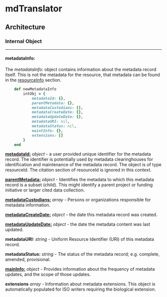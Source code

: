 # mdTranslator

## Architecture

### Internal Object
---
#### metadataInfo:

The *metadataInfo:* object contains information about the metadata record itself. This is not the metadata for the resource, that metadata can be found in the [resourceInfo](../mdtranslator/resourceInfo.md) section.
````ruby
    def newMetadataInfo
        intObj = {
            metadataId: {},
            parentMetadata: {},
            metadataCustodians: [],
            metadataCreateDate: {},
            metadataUpdateDate: {},
            metadataURI: nil,
            metadataStatus: nil,
            maintInfo: {},
            extensions: []
        }
    end
````

[__metadataId:__](../mdtranslator/resourceid.md) *object* - a user provided unique identifier for the metadata record. The identifier is potentially used by metadata clearinghouses for identification and maintenance of the metadata record. The object is of type resourceId. The citation section of resourceId is ignored in this context.

[__parentMetadata:__](../mdtranslator/citation.md) *object* - Identifies the metadata to which this metadata record is a subset (child). This might identify a parent project or funding initiative or larger cited data collection.

[__metadataCustodians:__](../mdtranslator/responsibleParty.md) *array* - Persons or organizations responsible for metadata information.

[__metadataCreateDate:__](../mdtranslator/dateTime.md) *object* - the date this metadata record was created.

[__metadataUpdateDate:__](../mdtranslator/dateTime.md) *object* - the date the metadata content was last updated.

__metadataURI:__ *string* - Uniform Resource Identifier (URI) of this metadata record.

__metadataStatus:__ *string* - The status of the metadata record; e.g. complete, amended, provisional.

[__mainInfo:__](../mdtranslator/resourceMaint.md) *object* - Provides information about the frequency of metadata updates, and the scope of those updates.

__extensions__ *array* - Information about metadata extensions.  This object is automatically populated for ISO writers requiring the biological extension.
